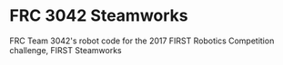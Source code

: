 # FRC 3042 Steamworks
FRC Team 3042's robot code for the 2017 FIRST Robotics Competition challenge, FIRST Steamworks
